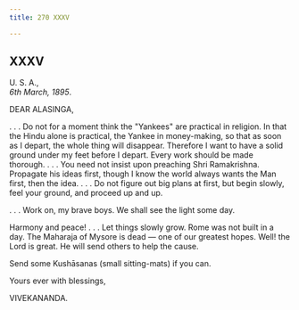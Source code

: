 ```yaml
---
title: 270 XXXV

---
```

  

  


## XXXV

U. S. A.,  
*6th March, 1895*.

DEAR ALASINGA,

. . . Do not for a moment think the "Yankees" are practical in religion.
In that the Hindu alone is practical, the Yankee in money-making, so
that as soon as I depart, the whole thing will disappear. Therefore I
want to have a solid ground under my feet before I depart. Every work
should be made thorough. . . . You need not insist upon preaching Shri
Ramakrishna. Propagate his ideas first, though I know the world always
wants the Man first, then the idea. . . . Do not figure out big plans at
first, but begin slowly, feel your ground, and proceed up and up.

. . . Work on, my brave boys. We shall see the light some day.

Harmony and peace! . . . Let things slowly grow. Rome was not built in a
day. The Maharaja of Mysore is dead — one of our greatest hopes. Well!
the Lord is great. He will send others to help the cause.

Send some Kushāsanas (small sitting-mats) if you can.

Yours ever with blessings,

VIVEKANANDA.